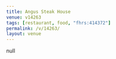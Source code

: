 ```yaml
---
title: Angus Steak House
venue: v14263
tags: [restaurant, food, "fhrs:414372"]
permalink: /v/14263/
layout: venue
---
```

null